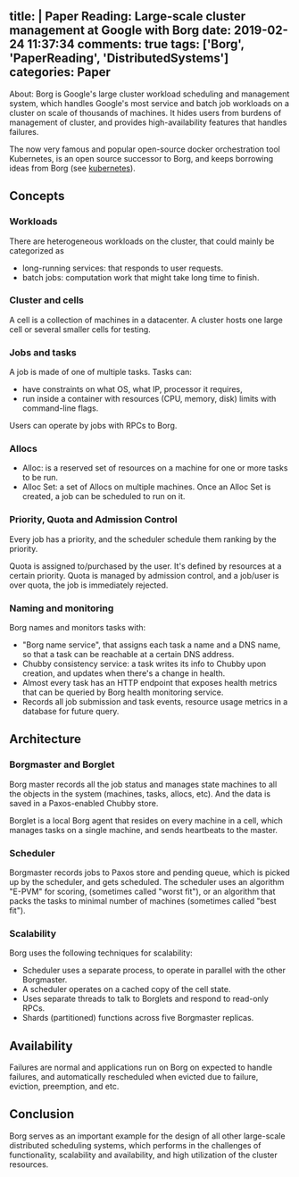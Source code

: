 title: |
    Paper Reading: Large-scale cluster management at Google with Borg
date: 2019-02-24 11:37:34
comments: true
tags: ['Borg', 'PaperReading', 'DistributedSystems']
categories: Paper
---

About: Borg is Google's large cluster workload scheduling and management system, which handles Google's most service and batch job workloads on a cluster on scale of thousands of machines. It hides users from burdens of management of cluster, and provides high-availability features that handles failures.

The now very famous and popular open-source docker orchestration tool Kubernetes, is an open source successor to Borg, and keeps borrowing ideas from Borg (see [kubernetes](https://kubernetes.io/blog/2015/04/borg-predecessor-to-kubernetes/)).

<!-- more -->

## Concepts

### Workloads

There are heterogeneous workloads on the cluster, that could mainly be categorized as

* long-running services: that responds to user requests.
* batch jobs: computation work that might take long time to finish.

### Cluster and cells

A cell is a collection of machines in a datacenter. A cluster hosts one large cell or several smaller cells for testing.

### Jobs and tasks

A job is made of one of multiple tasks. Tasks can:

* have constraints on what OS, what IP, processor it requires,
* run inside a container with resources (CPU, memory, disk) limits with command-line flags.

Users can operate by jobs with RPCs to Borg.

### Allocs

- Alloc: is a reserved set of resources on a machine for one or more tasks to be run.
- Alloc Set: a set of Allocs on multiple machines. Once an Alloc Set is created, a job can be scheduled to run on it.

### Priority, Quota and Admission Control

Every job has a priority, and the scheduler schedule them ranking by the priority.

Quota is assigned to/purchased by the user. It's defined by resources at a certain priority. Quota is managed by admission control, and a job/user is over quota, the job is immediately rejected.

### Naming and monitoring

Borg names and monitors tasks with:

- "Borg name service", that assigns each task a name and a DNS name, so that a task can be reachable at a certain DNS address.
- Chubby consistency service: a task writes its info to Chubby upon creation, and updates when there's a change in health.
- Almost every task has an HTTP endpoint that exposes health metrics that can be queried by Borg health monitoring service.
- Records all job submission and task events, resource usage metrics in a database for future query.

## Architecture

### Borgmaster and Borglet

Borg master records all the job status and manages state machines to all the objects in the system (machines, tasks, allocs, etc). And the data is saved in a Paxos-enabled Chubby store.

Borglet is a local Borg agent that resides on every machine in a cell, which manages tasks on a single machine, and sends heartbeats to the master.

### Scheduler

Borgmaster records jobs to Paxos store and pending queue, which is picked up by the scheduler, and gets scheduled. The scheduler uses an algorithm "E-PVM" for scoring, (sometimes called "worst fit"), or an algorithm that packs the tasks to minimal number of machines (sometimes called "best fit").

### Scalability

Borg uses the following techniques for scalability:

- Scheduler uses a separate process, to operate in parallel with the other Borgmaster.
- A scheduler operates on a cached copy of the cell state.
- Uses separate threads to talk to Borglets and respond to read-only RPCs.
- Shards (partitioned) functions across five Borgmaster replicas.


## Availability

Failures are normal and applications run on Borg on expected to handle failures, and automatically rescheduled when evicted due to failure, eviction, preemption, and etc.

## Conclusion

Borg serves as an important example for the design of all other large-scale distributed scheduling systems, which performs in the challenges of functionality, scalability and availability, and high utilization of the cluster resources.
